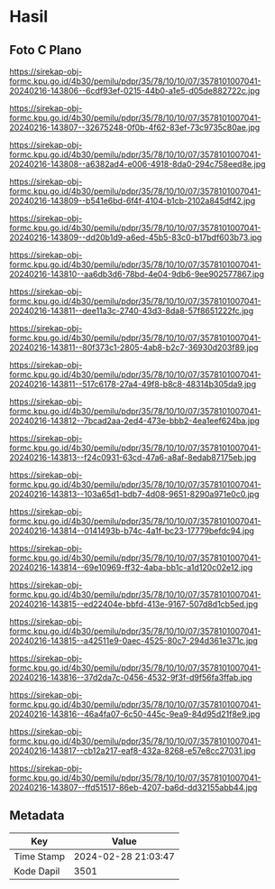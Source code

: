 # Hasil

## Foto C Plano

https://sirekap-obj-formc.kpu.go.id/4b30/pemilu/pdpr/35/78/10/10/07/3578101007041-20240216-143806--6cdf93ef-0215-44b0-a1e5-d05de882722c.jpg

https://sirekap-obj-formc.kpu.go.id/4b30/pemilu/pdpr/35/78/10/10/07/3578101007041-20240216-143807--32675248-0f0b-4f62-83ef-73c9735c80ae.jpg

https://sirekap-obj-formc.kpu.go.id/4b30/pemilu/pdpr/35/78/10/10/07/3578101007041-20240216-143808--a6382ad4-e006-4918-8da0-294c758eed8e.jpg

https://sirekap-obj-formc.kpu.go.id/4b30/pemilu/pdpr/35/78/10/10/07/3578101007041-20240216-143809--b541e6bd-6f4f-4104-b1cb-2102a845df42.jpg

https://sirekap-obj-formc.kpu.go.id/4b30/pemilu/pdpr/35/78/10/10/07/3578101007041-20240216-143809--dd20b1d9-a6ed-45b5-83c0-b17bdf603b73.jpg

https://sirekap-obj-formc.kpu.go.id/4b30/pemilu/pdpr/35/78/10/10/07/3578101007041-20240216-143810--aa6db3d6-78bd-4e04-9db6-9ee902577867.jpg

https://sirekap-obj-formc.kpu.go.id/4b30/pemilu/pdpr/35/78/10/10/07/3578101007041-20240216-143811--dee11a3c-2740-43d3-8da8-57f8651222fc.jpg

https://sirekap-obj-formc.kpu.go.id/4b30/pemilu/pdpr/35/78/10/10/07/3578101007041-20240216-143811--80f373c1-2805-4ab8-b2c7-36930d203f89.jpg

https://sirekap-obj-formc.kpu.go.id/4b30/pemilu/pdpr/35/78/10/10/07/3578101007041-20240216-143811--517c6178-27a4-49f8-b8c8-48314b305da9.jpg

https://sirekap-obj-formc.kpu.go.id/4b30/pemilu/pdpr/35/78/10/10/07/3578101007041-20240216-143812--7bcad2aa-2ed4-473e-bbb2-4ea1eef624ba.jpg

https://sirekap-obj-formc.kpu.go.id/4b30/pemilu/pdpr/35/78/10/10/07/3578101007041-20240216-143813--f24c0931-63cd-47a6-a8af-8edab87175eb.jpg

https://sirekap-obj-formc.kpu.go.id/4b30/pemilu/pdpr/35/78/10/10/07/3578101007041-20240216-143813--103a65d1-bdb7-4d08-9651-8290a971e0c0.jpg

https://sirekap-obj-formc.kpu.go.id/4b30/pemilu/pdpr/35/78/10/10/07/3578101007041-20240216-143814--0141493b-b74c-4a1f-bc23-17779befdc94.jpg

https://sirekap-obj-formc.kpu.go.id/4b30/pemilu/pdpr/35/78/10/10/07/3578101007041-20240216-143814--69e10969-ff32-4aba-bb1c-a1d120c02e12.jpg

https://sirekap-obj-formc.kpu.go.id/4b30/pemilu/pdpr/35/78/10/10/07/3578101007041-20240216-143815--ed22404e-bbfd-413e-9167-507d8d1cb5ed.jpg

https://sirekap-obj-formc.kpu.go.id/4b30/pemilu/pdpr/35/78/10/10/07/3578101007041-20240216-143815--a42511e9-0aec-4525-80c7-294d361e371c.jpg

https://sirekap-obj-formc.kpu.go.id/4b30/pemilu/pdpr/35/78/10/10/07/3578101007041-20240216-143816--37d2da7c-0456-4532-9f3f-d9f56fa3ffab.jpg

https://sirekap-obj-formc.kpu.go.id/4b30/pemilu/pdpr/35/78/10/10/07/3578101007041-20240216-143816--46a4fa07-6c50-445c-9ea9-84d95d21f8e9.jpg

https://sirekap-obj-formc.kpu.go.id/4b30/pemilu/pdpr/35/78/10/10/07/3578101007041-20240216-143817--cb12a217-eaf8-432a-8268-e57e8cc27031.jpg

https://sirekap-obj-formc.kpu.go.id/4b30/pemilu/pdpr/35/78/10/10/07/3578101007041-20240216-143807--ffd51517-86eb-4207-ba6d-dd32155abb44.jpg


## Metadata

| Key        | Value               |
| ---------- | ------------------- |
| Time Stamp | 2024-02-28 21:03:47 |
| Kode Dapil | 3501                |



